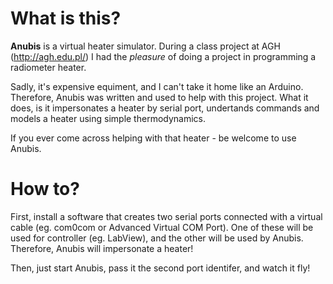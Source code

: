 # What is this?
__Anubis__ is a virtual heater simulator. During a class project at AGH (http://agh.edu.pl/) I had the _pleasure_ of doing a project in programming a radiometer heater.

Sadly, it's expensive equiment, and I can't take it home like an Arduino. Therefore, Anubis was written and used to help with this project. What it does, is it impersonates a heater by serial port, undertands commands and models a heater using simple thermodynamics.

If you ever come across helping with that heater - be welcome to use Anubis.

# How to?

First, install a software that creates two serial ports connected with a virtual cable (eg. com0com or Advanced Virtual COM Port). One of these will be used for controller (eg. LabView), and the other will be used by Anubis. Therefore, Anubis will impersonate a heater!

Then, just start Anubis, pass it the second port identifer, and watch it fly!